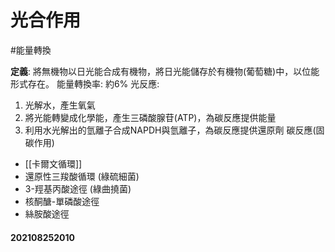 # 光合作用
#能量轉換

**定義**: 將無機物以日光能合成有機物，將日光能儲存於有機物(葡萄糖)中，以位能形式存在。
能量轉換率: 約6%
光反應: 
1. 光解水，產生氧氣
2. 將光能轉變成化學能，產生三磷酸腺苷(ATP)，為碳反應提供能量
3. 利用水光解出的氫離子合成NAPDH與氫離子，為碳反應提供還原劑
碳反應(固碳作用)
- [[卡爾文循環]]
- 還原性三羧酸循環 (綠硫細菌)
- 3-羥基丙酸途徑 (綠曲撓菌)
- 核酮醣-單磷酸途徑
- 絲胺酸途徑
#### 202108252010
